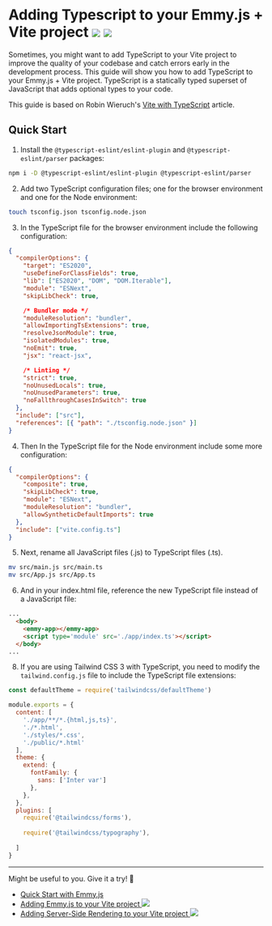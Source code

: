 # Adding Typescript to your Emmy.js + Vite project <img class="inline h-[3rem]" src="https://cdn.jsdelivr.net/gh/devicons/devicon@latest/icons/vitejs/vitejs-original.svg" /> <img class="inline h-[3rem] mx-[0.5rem]" src="https://cdn.jsdelivr.net/gh/devicons/devicon@latest/icons/typescript/typescript-original.svg" />

Sometimes, you might want to add TypeScript to your Vite project to improve the quality of your codebase and catch errors early in the development process.
This guide will show you how to add TypeScript to your Emmy.js + Vite project.
TypeScript is a statically typed superset of JavaScript that adds optional types to your code.

This guide is based on Robin Wieruch's [Vite with TypeScript](https://www.robinwieruch.de/vite-typescript/) article.
          
## Quick Start
1. Install the `@typescript-eslint/eslint-plugin` and `@typescript-eslint/parser` packages:
```bash
npm i -D @typescript-eslint/eslint-plugin @typescript-eslint/parser
```

2. Add two TypeScript configuration files; one for the browser environment and one for the Node environment:

```bash
touch tsconfig.json tsconfig.node.json
```

3. In the TypeScript file for the browser environment include the following configuration:

```json
{
  "compilerOptions": {
    "target": "ES2020",
    "useDefineForClassFields": true,
    "lib": ["ES2020", "DOM", "DOM.Iterable"],
    "module": "ESNext",
    "skipLibCheck": true,

    /* Bundler mode */
    "moduleResolution": "bundler",
    "allowImportingTsExtensions": true,
    "resolveJsonModule": true,
    "isolatedModules": true,
    "noEmit": true,
    "jsx": "react-jsx",

    /* Linting */
    "strict": true,
    "noUnusedLocals": true,
    "noUnusedParameters": true,
    "noFallthroughCasesInSwitch": true
  },
  "include": ["src"],
  "references": [{ "path": "./tsconfig.node.json" }]
}
```

4. Then In the TypeScript file for the Node environment include some more configuration:
```json
{
  "compilerOptions": {
    "composite": true,
    "skipLibCheck": true,
    "module": "ESNext",
    "moduleResolution": "bundler",
    "allowSyntheticDefaultImports": true
  },
  "include": ["vite.config.ts"]
}
```

5. Next, rename all JavaScript files (.js) to TypeScript files (.ts).
```bash	
mv src/main.js src/main.ts
mv src/App.js src/App.ts
```

6. And in your index.html file, reference the new TypeScript file instead of a JavaScript file:
```html
...
  <body>
    <emmy-app></emmy-app>
    <script type='module' src='./app/index.ts'></script>
  </body>
...
```

8. If you are using Tailwind CSS 3 with TypeScript, you need to modify the `tailwind.config.js` file to include the TypeScript file extensions:
```javascript
const defaultTheme = require('tailwindcss/defaultTheme')

module.exports = {
  content: [
    './app/**/*.{html,js,ts}',
    './*.html',
    './styles/*.css',
    './public/*.html'
  ],
  theme: {
    extend: {
      fontFamily: {
        sans: ['Inter var']
      },
    },
  },
  plugins: [
    require('@tailwindcss/forms'),
    
    require('@tailwindcss/typography'),
    
  ]
}
```


<hr>
Might be useful to you. Give it a try! 🚀

- [Quick Start with Emmy.js](/documentation)
- [Adding Emmy.js to your Vite project <img class="inline h-[1.5rem]" src="https://cdn.jsdelivr.net/gh/devicons/devicon@latest/icons/vitejs/vitejs-original.svg" />](/documentation/vite)
- [Adding Server-Side Rendering to your Vite project <img class="inline h-[1.5rem]" src="https://cdn.jsdelivr.net/gh/devicons/devicon@latest/icons/nodejs/nodejs-original.svg" />](/documentation/ssr)
